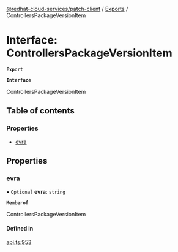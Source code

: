 [@redhat-cloud-services/patch-client](../README.md) / [Exports](../modules.md) / ControllersPackageVersionItem

# Interface: ControllersPackageVersionItem

**`Export`**

**`Interface`**

ControllersPackageVersionItem

## Table of contents

### Properties

- [evra](ControllersPackageVersionItem.md#evra)

## Properties

### evra

• `Optional` **evra**: `string`

**`Memberof`**

ControllersPackageVersionItem

#### Defined in

[api.ts:953](https://github.com/mkholjuraev/javascript-clients/blob/master/packages/patch/api.ts#L953)
